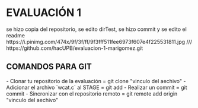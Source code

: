 <h1>EVALUACIÓN 1</h1>
se hizo copia del repositorio, se edito dirTest, se hizo commit y se edito el readme
https://i.pinimg.com/474x/9f/3f/ff/9f3fff511fee6973f607e4f225531811.jpg ///
https://github.com/hacUPB/evaluacion-1-marigomez.git

<h2>COMANDOS PARA GIT</h2>
- Clonar tu repositorio de la evaluación = git clone "vinculo del aechivo"
- Adicionar el archivo `wcat.c` al STAGE = git add <wcat.c>
- Realizar un commit = git commit
- Sincronizar con el repositorio remoto = git remote add origin "vinculo del aechivo"
